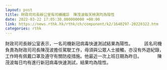 ```yaml
---
layout: post
title: 財政司司長辦公室有司機確診　陳茂波每天檢測均為陰性
date: 2022-03-22 17:05:38.000000000 +08:00
link: https://news.rthk.hk/rthk/ch/component/k2/1640297-20220322.htm
categories: rthk
---
```


財政司司長辦公室表示，一名司機新冠病毒快速測試結果為陽性。
　　
該名司機負責為財政司司長陳茂波擔任駕駛工作，毋須與公眾人士接觸，亦沒有外遊紀錄，工作時有佩戴口罩及遵守有關防疫措施。他最近一次上班日期為昨日。
　　　
陳茂波每日均有進行新冠病毒快速測試，結果均為陰性。
